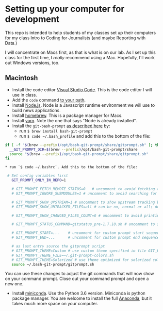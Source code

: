 Setting up your computer for development
========================================

This repo is intended to help students of my classes set up their computers for my class Intro to Coding for Journalists (and maybe Reporting with Data.)

I will concentrate on Macs first, as that is what is on our lab. As I set up this class for the first time, I _really_ recommend using a Mac. Hopefully, I'll work out Windows versions, too.

## Macintosh

* Install the code editor [Visual Studio Code](https://code.visualstudio.com/download). This is the code editor I will use in class.
* Add the `code` command [to your path](https://code.visualstudio.com/docs/setup/mac).
* Install [Node.js](https://nodejs.org/en/download/). Node is a Javascript runtime environment we will use to build news applications.
* Install [homebrew](https://brew.sh/). This is a package manager for Macs.
* Install [yarn](https://yarnpkg.com/en/docs/install#mac-stable). Note the one that says "Node is already installed".
* Install the `git-bash-prompt` [as described here](https://github.com/magicmonty/bash-git-prompt) by:
    * run `$ brew install bash-git-prompt`
    * run `$ code ~/.bash_profile` and add this to the bottom of the file:

``` bash
if [ -f "$(brew --prefix)/opt/bash-git-prompt/share/gitprompt.sh" ]; then
  __GIT_PROMPT_DIR=$(brew --prefix)/opt/bash-git-prompt/share
  source "$(brew --prefix)/opt/bash-git-prompt/share/gitprompt.sh"
fi
```
    * run `$ code ~/.bashrc`. Add this to the bottom of the file:

``` bash
 # Set config variables first
   GIT_PROMPT_ONLY_IN_REPO=1

   # GIT_PROMPT_FETCH_REMOTE_STATUS=0   # uncomment to avoid fetching remote status
   # GIT_PROMPT_IGNORE_SUBMODULES=1 # uncomment to avoid searching for changed files in submodules

   # GIT_PROMPT_SHOW_UPSTREAM=1 # uncomment to show upstream tracking branch
   # GIT_PROMPT_SHOW_UNTRACKED_FILES=all # can be no, normal or all; determines counting of untracked files

   # GIT_PROMPT_SHOW_CHANGED_FILES_COUNT=0 # uncomment to avoid printing the number of changed files

   # GIT_PROMPT_STATUS_COMMAND=gitstatus_pre-1.7.10.sh # uncomment to support Git older than 1.7.10

   # GIT_PROMPT_START=...    # uncomment for custom prompt start sequence
   # GIT_PROMPT_END=...      # uncomment for custom prompt end sequence

   # as last entry source the gitprompt script
   # GIT_PROMPT_THEME=Custom # use custom theme specified in file GIT_PROMPT_THEME_FILE (default ~/.git-prompt-colors.sh)
   # GIT_PROMPT_THEME_FILE=~/.git-prompt-colors.sh
   # GIT_PROMPT_THEME=Solarized # use theme optimized for solarized color scheme
   source ~/.bash-git-prompt/gitprompt.sh
```
You can use these changes to adjust the git commands that will now show on your command prompt. Close out your command prompt and open a new one.

* Install [miniconda](https://conda.io/miniconda.html). Use the Python 3.6 version. Miniconda is python package manager. You are welcome to install the full [Anaconda](https://conda.io/docs/user-guide/install/index.html), but it takes much more space on your computer.